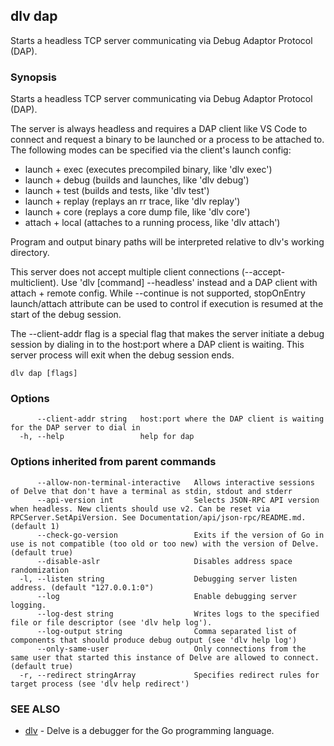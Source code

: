 ## dlv dap

Starts a headless TCP server communicating via Debug Adaptor Protocol (DAP).

### Synopsis

Starts a headless TCP server communicating via Debug Adaptor Protocol (DAP).

The server is always headless and requires a DAP client like VS Code to connect and request a binary
to be launched or a process to be attached to. The following modes can be specified via the client's launch config:
- launch + exec   (executes precompiled binary, like 'dlv exec')
- launch + debug  (builds and launches, like 'dlv debug')
- launch + test   (builds and tests, like 'dlv test')
- launch + replay (replays an rr trace, like 'dlv replay')
- launch + core   (replays a core dump file, like 'dlv core')
- attach + local  (attaches to a running process, like 'dlv attach')

Program and output binary paths will be interpreted relative to dlv's working directory.

This server does not accept multiple client connections (--accept-multiclient).
Use 'dlv [command] --headless' instead and a DAP client with attach + remote config.
While --continue is not supported, stopOnEntry launch/attach attribute can be used to control if
execution is resumed at the start of the debug session.

The --client-addr flag is a special flag that makes the server initiate a debug session
by dialing in to the host:port where a DAP client is waiting. This server process
will exit when the debug session ends.

```
dlv dap [flags]
```

### Options

```
      --client-addr string   host:port where the DAP client is waiting for the DAP server to dial in
  -h, --help                 help for dap
```

### Options inherited from parent commands

```
      --allow-non-terminal-interactive   Allows interactive sessions of Delve that don't have a terminal as stdin, stdout and stderr
      --api-version int                  Selects JSON-RPC API version when headless. New clients should use v2. Can be reset via RPCServer.SetApiVersion. See Documentation/api/json-rpc/README.md. (default 1)
      --check-go-version                 Exits if the version of Go in use is not compatible (too old or too new) with the version of Delve. (default true)
      --disable-aslr                     Disables address space randomization
  -l, --listen string                    Debugging server listen address. (default "127.0.0.1:0")
      --log                              Enable debugging server logging.
      --log-dest string                  Writes logs to the specified file or file descriptor (see 'dlv help log').
      --log-output string                Comma separated list of components that should produce debug output (see 'dlv help log')
      --only-same-user                   Only connections from the same user that started this instance of Delve are allowed to connect. (default true)
  -r, --redirect stringArray             Specifies redirect rules for target process (see 'dlv help redirect')
```

### SEE ALSO

* [dlv](dlv.md)	 - Delve is a debugger for the Go programming language.

